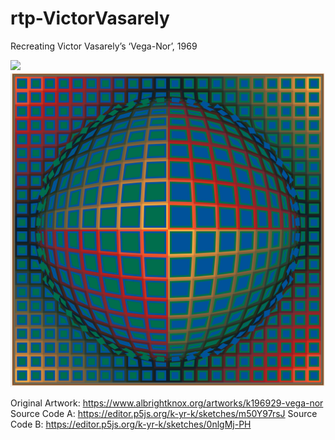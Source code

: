# rtp-VictorVasarely
Recreating Victor Vasarely’s ‘Vega-Nor’, 1969

![](Recr_VictorVasarelyA.gif) ![](Recr_VictorVasarelyB.png)

Original Artwork: https://www.albrightknox.org/artworks/k196929-vega-nor
Source Code A: https://editor.p5js.org/k-yr-k/sketches/m50Y97rsJ
Source Code B: https://editor.p5js.org/k-yr-k/sketches/0nlgMj-PH
